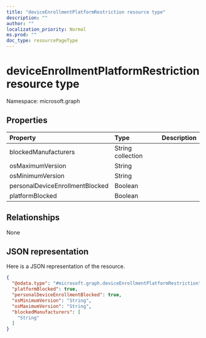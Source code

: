 ```yaml
---
title: "deviceEnrollmentPlatformRestriction resource type"
description: ""
author: ""
localization_priority: Normal
ms.prod: ""
doc_type: resourcePageType
---
```


# deviceEnrollmentPlatformRestriction resource type


Namespace: microsoft.graph



## Properties
|Property|Type|Description|
|:---|:---|:---|
|blockedManufacturers|String collection||
|osMaximumVersion|String||
|osMinimumVersion|String||
|personalDeviceEnrollmentBlocked|Boolean||
|platformBlocked|Boolean||

## Relationships
None

## JSON representation
Here is a JSON representation of the resource.
<!-- {
  "blockType": "resource",
  "@odata.type": "microsoft.graph.deviceEnrollmentPlatformRestriction"
}
-->
``` json
{
  "@odata.type": "#microsoft.graph.deviceEnrollmentPlatformRestriction",
  "platformBlocked": true,
  "personalDeviceEnrollmentBlocked": true,
  "osMinimumVersion": "String",
  "osMaximumVersion": "String",
  "blockedManufacturers": [
    "String"
  ]
}
```

